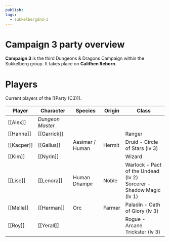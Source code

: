 ```yaml
---
publish: 
tags:
  - sukkelbergdnd-3
---
```

# Campaign 3 party overview
**Campaign 3** is the third Dungeons & Dragons Campaign within the Sukkelberg group. It takes place on **Califhen Reborn**.
# Players
Current players of the [[Party (C3)]].

| Player     | Character                        | Species         | Origin | Class                                                                 |
| ---------- | -------------------------------- | --------------- | ------ | --------------------------------------------------------------------- |
| [[Alex]]   | *Dungeon Master*                 |                 |        |                                                                       |
| [[Hanne]]  | [[Garrick]]         |                 |        | Ranger                                                                |
| [[Kacper]] | [[Gallus]]        | Aasimar / Human | Hermit | Druid - Circle of Stars (lv 3)                                        |
| [[Kim]]    | [[Nyrin]]           |                 |        | Wizard                                                                |
| [[Lise]]   | [[Lenora]] | Human Dhampir   | Noble  | Warlock - Pact of the Undead (lv 2)<br>Sorcerer - Shadow Magic (lv 1) |
| [[Melle]]  | [[Herman]]         | Orc             | Farmer | Paladin - Oath of Glory (lv 3)                                        |
| [[Roy]]    | [[Yerall]]           |                 |        | Rogue - Arcane Trickster (lv 3)                                       |

